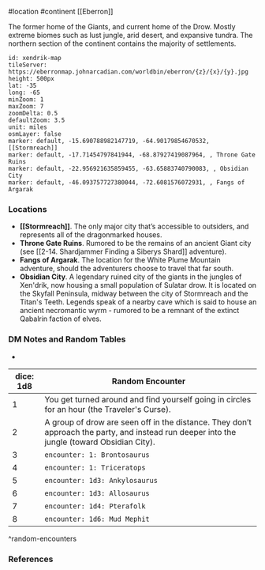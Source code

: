  #location #continent [[Eberron]]

The former home of the Giants, and current home of the Drow. Mostly extreme biomes such as lust jungle, arid desert, and expansive tundra. The northern section of the continent contains the majority of settlements.

```leaflet
id: xendrik-map
tileServer: https://eberronmap.johnarcadian.com/worldbin/eberron/{z}/{x}/{y}.jpg
height: 500px
lat: -35
long: -65
minZoom: 1
maxZoom: 7
zoomDelta: 0.5
defaultZoom: 3.5
unit: miles
osmLayer: false
marker: default, -15.690788982147719, -64.90179854670532, [[Stormreach]]
marker: default, -17.71454797841944, -68.87927419087964, , Throne Gate Ruins
marker: default, -22.956921635859455, -63.65883740790083, , Obsidian City
marker: default, -46.093757727380044, -72.6081576072931, , Fangs of Argarak
```

### Locations

* **[[Stormreach]]**. The only major city that’s accessible to outsiders, and represents all of the dragonmarked houses.
* **Throne Gate Ruins**. Rumored to be the remains of an ancient Giant city (see [[2-14. Shardjammer Finding a Siberys Shard]] adventure).
* **Fangs of Argarak**. The location for the White Plume Mountain adventure, should the adventurers choose to travel that far south.
* **Obsidian City**. A legendary ruined city of the giants in the jungles of Xen'drik, now housing a small population of Sulatar drow. It is located on the Skyfall Peninsula, midway between the city of Stormreach and the Titan's Teeth. Legends speak of a nearby cave which is said to house an ancient necromantic wyrm - rumored to be a remnant of the extinct Qabalrin faction of elves.

### DM Notes and Random Tables

* 

| dice: 1d8 | Random Encounter                                                                                                                            |
| --------- | ------------------------------------------------------------------------------------------------------------------------------------------- |
| 1         | You get turned around and find yourself going in circles for an hour (the Traveler's Curse).                                                |
| 2         | A group of drow are seen off in the distance. They don’t approach the party, and instead run deeper into the jungle (toward Obsidian City). |
| 3         | `encounter: 1: Brontosaurus`                                                                                                                |
| 4         | `encounter: 1: Triceratops`                                                                                                                 |
| 5         | `encounter: 1d3: Ankylosaurus`                                                                                                              |
| 6         | `encounter: 1d3: Allosaurus`                                                                                                                |
| 7         | `encounter: 1d4: Pterafolk`                                                                                                                 |
| 8         | `encounter: 1d6: Mud Mephit`                                                                                                                |
^random-encounters

### References
